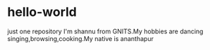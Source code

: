 # hello-world
just one repository
I'm shannu from GNITS.My hobbies are dancing singing,browsing,cooking.My native is ananthapur
